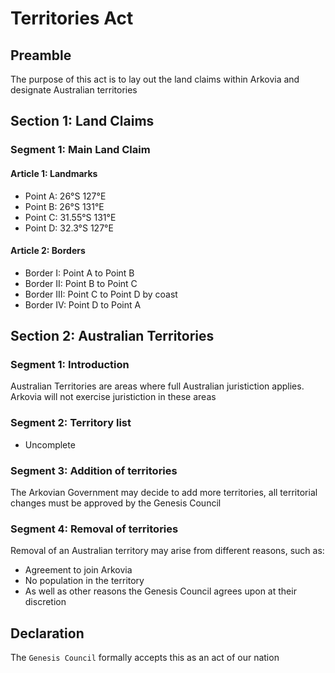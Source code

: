 # Territories Act

## Preamble
The purpose of this act is to lay out the land claims within Arkovia and designate Australian territories

## Section 1: Land Claims
### Segment 1: Main Land Claim
#### Article 1: Landmarks
- Point A: 26°S 127°E
- Point B: 26°S 131°E
- Point C: 31.55°S 131°E
- Point D: 32.3°S 127°E

#### Article 2:  Borders
- Border I: Point A to Point B
- Border II: Point B to Point C
- Border III: Point C to Point D by coast
- Border IV: Point D to Point A

## Section 2: Australian Territories
### Segment 1: Introduction
Australian Territories are areas where full Australian juristiction applies. Arkovia will not exercise juristiction in these areas

### Segment 2: Territory list
- Uncomplete

### Segment 3: Addition of territories
The Arkovian Government may decide to add more territories, all territorial changes must be approved by the Genesis Council

### Segment 4: Removal of territories
Removal of an Australian territory may arise from different reasons, such as:
- Agreement to join Arkovia
- No population in the territory
- As well as other reasons the Genesis Council agrees upon at their discretion

## Declaration
The `Genesis Council` formally accepts this as an act of our nation
